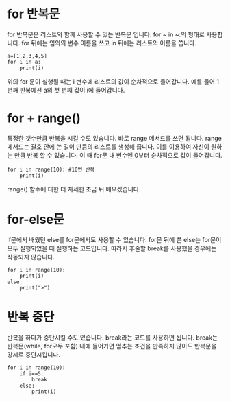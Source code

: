# for 반복문
for 반복문은 리스트와 함께 사용할 수 있는 반복문 입니다. for ~ in ~:의 형태로 사용합니다. for 뒤에는 임의의 변수 이름을 쓰고 in 뒤에는 리스트의 이름을 씁니다.
```
a=[1,2,3,4,5]
for i in a:
	print(i)
```
위의 for 문이 실행될 때는 i 변수에 리스트의 값이 순차적으로 들어갑니다. 예를 들어 1번째 반복에선 a의 첫 번째 값이 i에 들어갑니다.

# for + range()
특정한 갯수만큼 반복을 시킬 수도 있습니다. 바로 range 메서드를 쓰면 됩니다. range 메서드는 괄호 안에 쓴 길이 만큼의 리스트를 생성해 줍니다. 이를 이용하여 자신이 원하는 만큼 반복 할 수 있습니다. 이 때 for문 내 변수엔 0부터 순차적으로 값이 들어갑니다.
```
for i in range(10): #10번 반복
	print(i)
```

range() 함수에 대한 더 자세한 조금 뒤 배우겠습니다.

# for-else문
if문에서 배웠던 else를 for문에서도 사용할 수 있습니다. for문 뒤에 쓴 else는 for문이 모두 실행되었을 때 실행하는 코드입니다. 따라서 후술할 break를 사용했을 경우에는 작동되지 않습니다.
```
for i in range(10):
	print(i)
else:
	print(">")
```

# 반복 중단
반복을 하다가 중단시킬 수도 있습니다. break라는 코드를 사용하면 됩니다. break는 반복문(while, for모두 포함) 내에 들어가면 멈추는 조건을 만족하지 않아도 반복문을 강제로 중단시킵니다.
```
for i in range(10):
	if i==5:
		break
	else:
		print(i)
```
